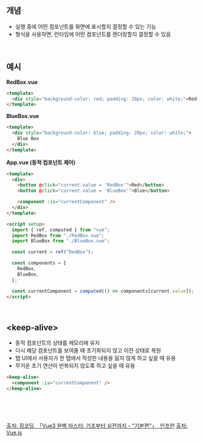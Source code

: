 <br />

## 개념

- 실행 중에 어떤 컴포넌트를 화면에 표시할지 결정할 수 있는 기능
- <component :is="component name or object" /> 형식을 사용하면, 런타임에 어떤 컴포넌트를 렌더링할지 결정할 수 있음

<br />

## 예시

**RedBox.vue**

```html
<template>
  <div style="background-color: red; padding: 20px; color: white;">Red Box</div>
</template>
```

<p></p>

**BlueBox.vue**

```html
<template>
  <div style="background-color: blue; padding: 20px; color: white;">
    Blue Box
  </div>
</template>
```

<p></p>

**App.vue (동적 컴포넌트 제어)**

```html
<template>
  <div>
    <button @click="current.value = 'RedBox'">Red</button>
    <button @click="current.value = 'BlueBox'">Blue</button>

    <component :is="currentComponent" />
  </div>
</template>

<script setup>
  import { ref, computed } from "vue";
  import RedBox from "./RedBox.vue";
  import BlueBox from "./BlueBox.vue";

  const current = ref("RedBox");

  const components = {
    RedBox,
    BlueBox,
  };

  const currentComponent = computed(() => components[current.value]);
</script>
```

<br />

## &lt;keep-alive&gt;

- 동적 컴포넌트의 상태를 메모리에 유지
- 다시 해당 컴포넌트를 보여줄 때 초기화되지 않고 이전 상태로 복원
- 탭 UI에서 사용자가 한 탭에서 작성한 내용을 잃지 않게 하고 싶을 때 유용
- 무거운 초기 연산이 반복되지 않도록 하고 싶을 때 유용

```html
<keep-alive>
  <component :is="currentComponent" />
</keep-alive>
```

<br />
<br />
<br />

[출처: 짐코딩, 「Vue3 완벽 마스터: 기초부터 실전까지 - "기본편"」, 인프런](https://www.inflearn.com/course/vue-%EC%99%84%EB%B2%BD-%EA%B8%B0%EB%B3%B8)
[출처: Vue.js](https://vuejs.org/guide/essentials/component-basics.html#dynamic-components)

<br />
